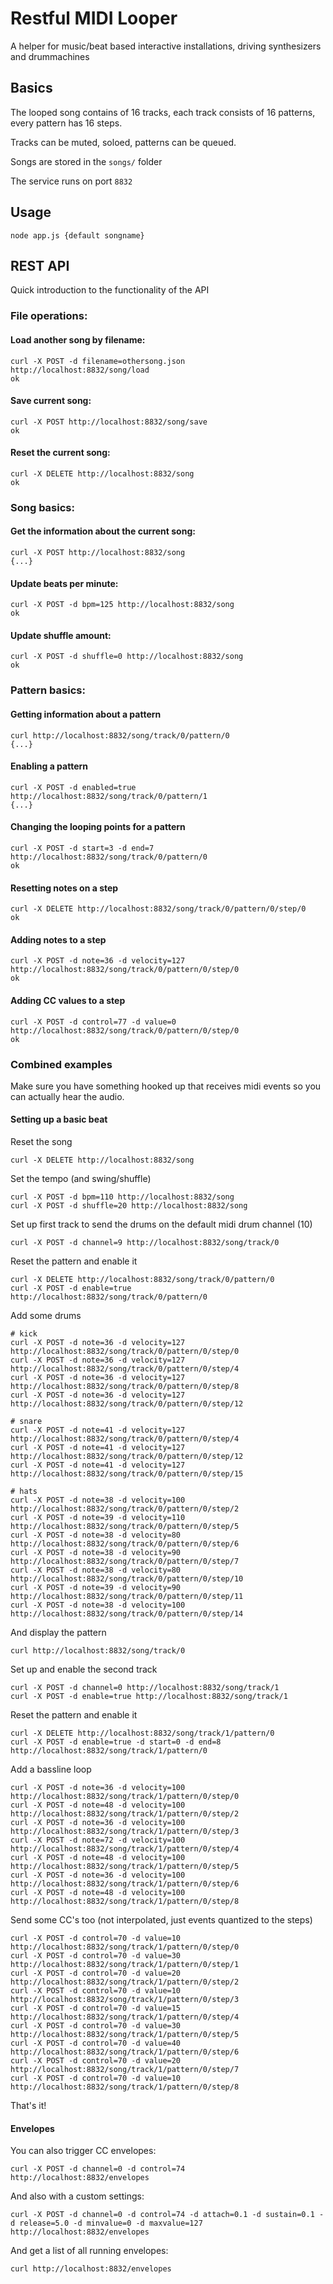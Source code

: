 Restful MIDI Looper
===================

A helper for music/beat based interactive installations, driving synthesizers and drummachines


Basics
------

The looped song contains of 16 tracks, each track consists of 16 patterns, every pattern has 16 steps.

Tracks can be muted, soloed, patterns can be queued.

Songs are stored in the `songs/` folder

The service runs on port `8832`


Usage
-----

`node app.js {default songname}`


REST API
--------

Quick introduction to the functionality of the API


### File operations:

#### Load another song by filename:

	curl -X POST -d filename=othersong.json http://localhost:8832/song/load
	ok

#### Save current song:

	curl -X POST http://localhost:8832/song/save
	ok

#### Reset the current song:

	curl -X DELETE http://localhost:8832/song
	ok


### Song basics:

#### Get the information about the current song:

	curl -X POST http://localhost:8832/song
	{...}

#### Update beats per minute:

	curl -X POST -d bpm=125 http://localhost:8832/song
	ok

#### Update shuffle amount:

	curl -X POST -d shuffle=0 http://localhost:8832/song
	ok


### Pattern basics:

#### Getting information about a pattern

	curl http://localhost:8832/song/track/0/pattern/0
	{...}

#### Enabling a pattern

	curl -X POST -d enabled=true http://localhost:8832/song/track/0/pattern/1
	{...}

#### Changing the looping points for a pattern

	curl -X POST -d start=3 -d end=7 http://localhost:8832/song/track/0/pattern/0
	ok

#### Resetting notes on a step

	curl -X DELETE http://localhost:8832/song/track/0/pattern/0/step/0
	ok

#### Adding notes to a step

	curl -X POST -d note=36 -d velocity=127 http://localhost:8832/song/track/0/pattern/0/step/0
	ok

#### Adding CC values to a step

	curl -X POST -d control=77 -d value=0 http://localhost:8832/song/track/0/pattern/0/step/0
	ok


### Combined examples

Make sure you have something hooked up that receives midi events so you can actually hear the audio.


#### Setting up a basic beat

Reset the song

	curl -X DELETE http://localhost:8832/song

Set the tempo (and swing/shuffle)

	curl -X POST -d bpm=110 http://localhost:8832/song
	curl -X POST -d shuffle=20 http://localhost:8832/song

Set up first track to send the drums on the default midi drum channel (10)

	curl -X POST -d channel=9 http://localhost:8832/song/track/0

Reset the pattern and enable it

	curl -X DELETE http://localhost:8832/song/track/0/pattern/0
	curl -X POST -d enable=true http://localhost:8832/song/track/0/pattern/0

Add some drums

	# kick
	curl -X POST -d note=36 -d velocity=127 http://localhost:8832/song/track/0/pattern/0/step/0
	curl -X POST -d note=36 -d velocity=127 http://localhost:8832/song/track/0/pattern/0/step/4
	curl -X POST -d note=36 -d velocity=127 http://localhost:8832/song/track/0/pattern/0/step/8
	curl -X POST -d note=36 -d velocity=127 http://localhost:8832/song/track/0/pattern/0/step/12

	# snare
	curl -X POST -d note=41 -d velocity=127 http://localhost:8832/song/track/0/pattern/0/step/4
	curl -X POST -d note=41 -d velocity=127 http://localhost:8832/song/track/0/pattern/0/step/12
	curl -X POST -d note=41 -d velocity=127 http://localhost:8832/song/track/0/pattern/0/step/15

	# hats
	curl -X POST -d note=38 -d velocity=100 http://localhost:8832/song/track/0/pattern/0/step/2
	curl -X POST -d note=39 -d velocity=110 http://localhost:8832/song/track/0/pattern/0/step/5
	curl -X POST -d note=38 -d velocity=80 http://localhost:8832/song/track/0/pattern/0/step/6
	curl -X POST -d note=38 -d velocity=90 http://localhost:8832/song/track/0/pattern/0/step/7
	curl -X POST -d note=38 -d velocity=80 http://localhost:8832/song/track/0/pattern/0/step/10
	curl -X POST -d note=39 -d velocity=90 http://localhost:8832/song/track/0/pattern/0/step/11
	curl -X POST -d note=38 -d velocity=100 http://localhost:8832/song/track/0/pattern/0/step/14

And display the pattern

	curl http://localhost:8832/song/track/0

Set up and enable the second track

	curl -X POST -d channel=0 http://localhost:8832/song/track/1
	curl -X POST -d enable=true http://localhost:8832/song/track/1

Reset the pattern and enable it

	curl -X DELETE http://localhost:8832/song/track/1/pattern/0
	curl -X POST -d enable=true -d start=0 -d end=8 http://localhost:8832/song/track/1/pattern/0

Add a bassline loop

	curl -X POST -d note=36 -d velocity=100 http://localhost:8832/song/track/1/pattern/0/step/0
	curl -X POST -d note=48 -d velocity=100 http://localhost:8832/song/track/1/pattern/0/step/2
	curl -X POST -d note=36 -d velocity=100 http://localhost:8832/song/track/1/pattern/0/step/3
	curl -X POST -d note=72 -d velocity=100 http://localhost:8832/song/track/1/pattern/0/step/4
	curl -X POST -d note=48 -d velocity=100 http://localhost:8832/song/track/1/pattern/0/step/5
	curl -X POST -d note=36 -d velocity=100 http://localhost:8832/song/track/1/pattern/0/step/6
	curl -X POST -d note=48 -d velocity=100 http://localhost:8832/song/track/1/pattern/0/step/8

Send some CC's too (not interpolated, just events quantized to the steps)

	curl -X POST -d control=70 -d value=10 http://localhost:8832/song/track/1/pattern/0/step/0
	curl -X POST -d control=70 -d value=30 http://localhost:8832/song/track/1/pattern/0/step/1
	curl -X POST -d control=70 -d value=20 http://localhost:8832/song/track/1/pattern/0/step/2
	curl -X POST -d control=70 -d value=10 http://localhost:8832/song/track/1/pattern/0/step/3
	curl -X POST -d control=70 -d value=15 http://localhost:8832/song/track/1/pattern/0/step/4
	curl -X POST -d control=70 -d value=30 http://localhost:8832/song/track/1/pattern/0/step/5
	curl -X POST -d control=70 -d value=40 http://localhost:8832/song/track/1/pattern/0/step/6
	curl -X POST -d control=70 -d value=20 http://localhost:8832/song/track/1/pattern/0/step/7
	curl -X POST -d control=70 -d value=10 http://localhost:8832/song/track/1/pattern/0/step/8

That's it!


#### Envelopes ####

You can also trigger CC envelopes:

	curl -X POST -d channel=0 -d control=74 http://localhost:8832/envelopes

And also with a custom settings:

	curl -X POST -d channel=0 -d control=74 -d attach=0.1 -d sustain=0.1 -d release=5.0 -d minvalue=0 -d maxvalue=127 http://localhost:8832/envelopes

And get a list of all running envelopes:

	curl http://localhost:8832/envelopes


